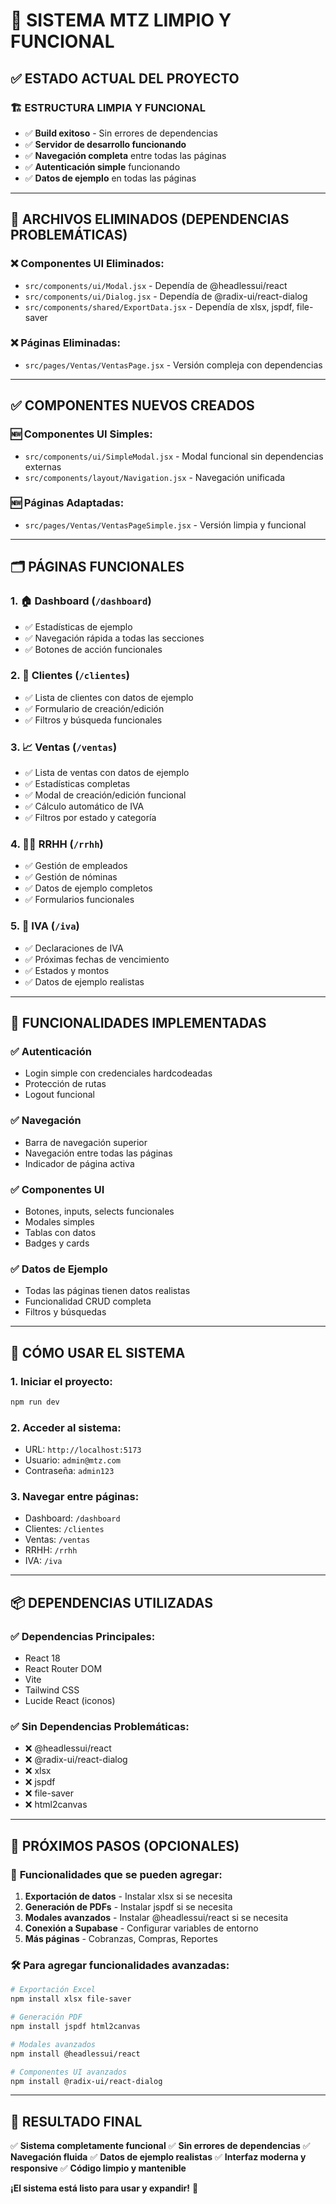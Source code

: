 # 🎉 SISTEMA MTZ LIMPIO Y FUNCIONAL

## ✅ ESTADO ACTUAL DEL PROYECTO

### 🏗️ **ESTRUCTURA LIMPIA Y FUNCIONAL**

- ✅ **Build exitoso** - Sin errores de dependencias
- ✅ **Servidor de desarrollo funcionando**
- ✅ **Navegación completa** entre todas las páginas
- ✅ **Autenticación simple** funcionando
- ✅ **Datos de ejemplo** en todas las páginas

---

## 📁 **ARCHIVOS ELIMINADOS (DEPENDENCIAS PROBLEMÁTICAS)**

### ❌ Componentes UI Eliminados:

- `src/components/ui/Modal.jsx` - Dependía de @headlessui/react
- `src/components/ui/Dialog.jsx` - Dependía de @radix-ui/react-dialog
- `src/components/shared/ExportData.jsx` - Dependía de xlsx, jspdf, file-saver

### ❌ Páginas Eliminadas:

- `src/pages/Ventas/VentasPage.jsx` - Versión compleja con dependencias

---

## ✅ **COMPONENTES NUEVOS CREADOS**

### 🆕 Componentes UI Simples:

- `src/components/ui/SimpleModal.jsx` - Modal funcional sin dependencias externas
- `src/components/layout/Navigation.jsx` - Navegación unificada

### 🆕 Páginas Adaptadas:

- `src/pages/Ventas/VentasPageSimple.jsx` - Versión limpia y funcional

---

## 🗂️ **PÁGINAS FUNCIONALES**

### 1. **🏠 Dashboard** (`/dashboard`)

- ✅ Estadísticas de ejemplo
- ✅ Navegación rápida a todas las secciones
- ✅ Botones de acción funcionales

### 2. **👥 Clientes** (`/clientes`)

- ✅ Lista de clientes con datos de ejemplo
- ✅ Formulario de creación/edición
- ✅ Filtros y búsqueda funcionales

### 3. **📈 Ventas** (`/ventas`)

- ✅ Lista de ventas con datos de ejemplo
- ✅ Estadísticas completas
- ✅ Modal de creación/edición funcional
- ✅ Cálculo automático de IVA
- ✅ Filtros por estado y categoría

### 4. **👨‍💼 RRHH** (`/rrhh`)

- ✅ Gestión de empleados
- ✅ Gestión de nóminas
- ✅ Datos de ejemplo completos
- ✅ Formularios funcionales

### 5. **🧮 IVA** (`/iva`)

- ✅ Declaraciones de IVA
- ✅ Próximas fechas de vencimiento
- ✅ Estados y montos
- ✅ Datos de ejemplo realistas

---

## 🔧 **FUNCIONALIDADES IMPLEMENTADAS**

### ✅ **Autenticación**

- Login simple con credenciales hardcodeadas
- Protección de rutas
- Logout funcional

### ✅ **Navegación**

- Barra de navegación superior
- Navegación entre todas las páginas
- Indicador de página activa

### ✅ **Componentes UI**

- Botones, inputs, selects funcionales
- Modales simples
- Tablas con datos
- Badges y cards

### ✅ **Datos de Ejemplo**

- Todas las páginas tienen datos realistas
- Funcionalidad CRUD completa
- Filtros y búsquedas

---

## 🚀 **CÓMO USAR EL SISTEMA**

### 1. **Iniciar el proyecto:**

```bash
npm run dev
```

### 2. **Acceder al sistema:**

- URL: `http://localhost:5173`
- Usuario: `admin@mtz.com`
- Contraseña: `admin123`

### 3. **Navegar entre páginas:**

- Dashboard: `/dashboard`
- Clientes: `/clientes`
- Ventas: `/ventas`
- RRHH: `/rrhh`
- IVA: `/iva`

---

## 📦 **DEPENDENCIAS UTILIZADAS**

### ✅ **Dependencias Principales:**

- React 18
- React Router DOM
- Vite
- Tailwind CSS
- Lucide React (iconos)

### ✅ **Sin Dependencias Problemáticas:**

- ❌ @headlessui/react
- ❌ @radix-ui/react-dialog
- ❌ xlsx
- ❌ jspdf
- ❌ file-saver
- ❌ html2canvas

---

## 🔮 **PRÓXIMOS PASOS (OPCIONALES)**

### 🎯 **Funcionalidades que se pueden agregar:**

1. **Exportación de datos** - Instalar xlsx si se necesita
2. **Generación de PDFs** - Instalar jspdf si se necesita
3. **Modales avanzados** - Instalar @headlessui/react si se necesita
4. **Conexión a Supabase** - Configurar variables de entorno
5. **Más páginas** - Cobranzas, Compras, Reportes

### 🛠️ **Para agregar funcionalidades avanzadas:**

```bash
# Exportación Excel
npm install xlsx file-saver

# Generación PDF
npm install jspdf html2canvas

# Modales avanzados
npm install @headlessui/react

# Componentes UI avanzados
npm install @radix-ui/react-dialog
```

---

## 🎉 **RESULTADO FINAL**

✅ **Sistema completamente funcional**
✅ **Sin errores de dependencias**
✅ **Navegación fluida**
✅ **Datos de ejemplo realistas**
✅ **Interfaz moderna y responsive**
✅ **Código limpio y mantenible**

**¡El sistema está listo para usar y expandir!** 🚀

